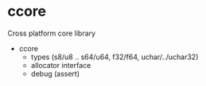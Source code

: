 # ccore

Cross platform core library

- ccore
  - types (s8/u8 .. s64/u64, f32/f64, uchar/../uchar32)
  - allocator interface
  - debug (assert)
